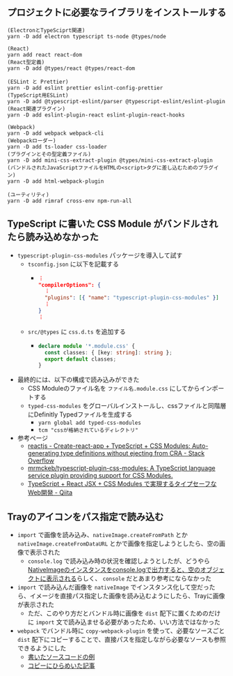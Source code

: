 ## プロジェクトに必要なライブラリをインストールする
```
(ElectronとTypeSciprt関連)
yarn -D add electron typescript ts-node @types/node

(React)
yarn add react react-dom
(React型定義)
yarn -D add @types/react @types/react-dom

(ESLint と Prettier)
yarn -D add eslint prettier eslint-config-prettier
(TypeScript用ESLint)
yarn -D add @typescript-eslint/parser @typescript-eslint/eslint-plugin
(React関連プラグイン)
yarn -D add eslint-plugin-react eslint-plugin-react-hooks

(Webpack)
yarn -D add webpack webpack-cli
(Webpackローダー)
yarn -D add ts-loader css-loader
(プラグインとその型定義ファイル)
yarn -D add mini-css-extract-plugin @types/mini-css-extract-plugin
(バンドルされたJavaScriptファイルをHTMLの<script>タグに差し込むためのプラグイン)
yarn -D add html-webpack-plugin

(ユーティリティ)
yarn -D add rimraf cross-env npm-run-all
```

## TypeScript に書いた CSS Module がバンドルされたら読み込めなかった

- `typescript-plugin-css-modules` パッケージを導入して試す
  - `tsconfig.json` に以下を記載する
    - ```json
      ︙
      "compilerOptions": {
        ︙
        "plugins": [{ "name": "typescript-plugin-css-modules" }]
        ︙
      }
      ︙
      ```
  - `src/@types` に `css.d.ts` を追加する
    - ```typescript
      declare module '*.module.css' {
        const classes: { [key: string]: string };
        export default classes;
      }
      ```
- 最終的には、以下の構成で読み込みができた
  - CSS Moduleのファイル名を `ファイル名.module.css` にしてからインポートする
  - `typed-css-modules` をグローバルインストールし、cssファイルと同階層にDefinitly Typedファイルを生成する
    - `yarn global add typed-css-modules`
    - `tcm "cssが格納されているディレクトリ"`
- 参考ページ
  - [reactjs - Create-react-app + TypeScript + CSS Modules: Auto-generating type definitions without ejecting from CRA - Stack Overflow](https://stackoverflow.com/questions/58380082/create-react-app-typescript-css-modules-auto-generating-type-definitions-wi)
  - [mrmckeb/typescript-plugin-css-modules: A TypeScript language service plugin providing support for CSS Modules.](https://github.com/mrmckeb/typescript-plugin-css-modules)
  - [TypeScript + React JSX + CSS Modules で実現するタイプセーフなWeb開発 - Qiita](https://qiita.com/Quramy/items/a5d8967cdbd1b8575130)

## Trayのアイコンをパス指定で読み込む

- `import` で画像を読み込み、`nativeImage.createFromPath` とか `nativeImage.createFromDataURL` とかで画像を指定しようとしたら、空の画像で表示された
  - `console.log` で読み込み時の状況を確認しようとしたが、どうやら[NativeImageのインスタンスをconsole.logで出力すると、空のオブジェクトに表示される](https://stackoverflow.com/questions/57303551/electron-returns-empty-nativeimage-when-im-trying-to-read-image-from-clipboard)らしく、 `console` だとあまり参考にならなかった
- `import` で読み込んだ画像を `nativeImage` でインスタンス化して空だったら、イメージを直接パス指定した画像を読み込むようにしたら、Trayに画像が表示された
  - ただ、このやり方だとバンドル時に画像を `dist` 配下に置くためのだけに `import` 文で読み込ませる必要があったため、いい方法ではなかった
- `webpack` でバンドル時に `copy-webpack-plugin` を使って、必要なソースごと `dist` 配下にコピーすることで、直接パスを指定しながら必要なソースも参照できるようにした
  - [書いたソースコードの例](https://github.com/LeeDDHH/alias-agent/commit/51a34deb6c51cd03ad8a00aa68af1babddf0035a)
  - [コピーにひらめいた記事](https://dev.to/franamorim/tutorial-alarm-widget-with-electron-react-2-34dd)
